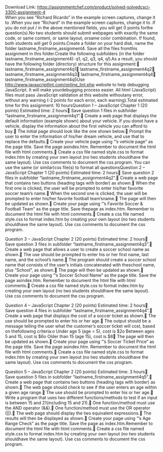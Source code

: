 Download Link: https://assignmentchef.com/product/solved-solvedcsci-3300-assignment-4
<br>
When you see “Richard Ricardo” in the example screen captures, change it to .When you see “Richard” in the example screen captures, change it to .If you do not put / in the above mentioned fields, you will get 0 points forthe question(s).No two students should submit webpages with exactly the same code, or same content, or same layout, orsame color combination. If found, both students will get 0 points.Create a folder on your hard disk, name the folder lastname_firstname_assignment4. Save all the files fromthis assignment in this folder.Create the following subfolders (in the folder lastname_firstname_assignment4): q1, q2, q3, q4, q5.As a result, you should have the following folder (directory) structure for this assignment: lastname_firstname_assignment4q1 lastname_firstname_assignment4q2 lastname_firstname_assignment4q3 lastname_firstname_assignment4q4 lastname_firstname_assignment4q5Use http://www.javascriptlint.com/online_lint.php website to help debugging JavaScript. It will make yourdebugging process easier. All html (JavaScript) files must pass JavaScript validation at this website withoutany error, without any warning (-2 points for each error, each warning).Total estimated time for this assignment: 10 hoursQuestion 1 – JavaScript Chapter 1 (20 points) Estimated time: 2 hours Save question 1 files in subfolder “lastname_firstname_assignment4q1”. Create a web page that displays the default information (example shown) about your vehicle. If you donot have a vehicle, display the information about the first vehicle you can afford to buy. The initial page should look like the one shown below. Prompt the user to enter the information of his/her dream vehicle, and use that to replace the defaults. Create your vehicle page using “’s vehicle page” as the page title. Save the page asindex.htm. Remember to document the html file with html comments. Create a css file named style.css to format index.htm by creating your own layout (no two students shouldhave the same layout). Use css comments to document the css program. You can use the same (or similar)css file(s) to format all questionsQuestion 2 – JavaScript Chapter 1 (20 points) Estimated time: 2 hours Save question 2 files in subfolder “lastname_firstname_assignment4q2”. Create a web page that contains two buttons (heading tags with border) as shown. When the first one is clicked, the user will be prompted to enter his/her favorite soccer team’s name. When the second one is clicked, the user will be prompted to enter his/her favorite football team’sname. The page will then be updated as shown. Create your page using “’s Favorite Soccer &amp; Football Team” as the page title. Save thepage as index.htm. Remember to document the html file with html comments. Create a css file named style.css to format index.htm by creating your own layout (no two students shouldhave the same layout). Use css comments to document the css program.

Question 3 – JavaScript Chapter 2 (20 points) Estimated time: 2 hours Save question 3 files in subfolder “lastname_firstname_assignment4q3”. Create a web page that allows a user to create a soccer school name as shown. The use should be prompted to enter his or her first name, last name, and the school’s name. The program should create a soccer school name that consists of the user’s initials concatenated with theschool name, plus “School”, as shown. The page will then be updated as shown. Create your page using “’s Soccer School Name” as the page title. Save the page asindex.htm. Remember to document the html file with html comments. Create a css file named style.css to format index.htm by creating your own layout (no two students shouldhave the same layout). Use css comments to document the css program.

Question 4 – JavaScript Chapter 2 (20 points) Estimated time: 2 hours Save question 4 files in subfolder “lastname_firstname_assignment4q4”. Create a web page that displays the cost of a soccer ticket as shown. The use should be prompted to enter his or her age. The output should be a message telling the user what the customer’s soccer ticket will cost, based on thefollowing criteria:o Under age 5 (age &lt; 5), cost is $2o Between ages 5 and 15, cost is $6o Older than 15 (age 15), cost is $8 The page will then be updated as shown. Create your page using “’s Soccer Ticket Price” as the page title. Save the page asindex.htm. Remember to document the html file with html comments. Create a css file named style.css to format index.htm by creating your own layout (no two students shouldhave the same layout). Use css comments to document the css program.

Question 5 – JavaScript Chapter 2 (20 points) Estimated time: 3 hours Save question 5 files in subfolder “lastname_firstname_assignment4q5”. Create a web page that contains two buttons (heading tags with border) as shown. The web page should check to see if the user enters an age within a given age range. The use should be prompted to enter his or her age. Write a program that uses two different functions/methods to test if an input is between 15 and 21(including 15 and 21). One function/method must use the AND operator (&amp;&amp;). One function/method must use the OR operator (||). The web page should display the two equivalent expressions. The results will then be displayed as shown. Create your page using “’s Age Range Check” as the page title. Save the page as index.htm.Remember to document the html file with html comments. Create a css file named style.css to format index.htm by creating your own layout (no two students shouldhave the same layout). Use css comments to document the css program.